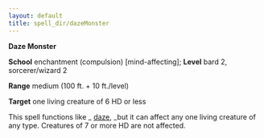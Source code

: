```yaml
---
layout: default
title: spell_dir/dazeMonster
---
```

 **Daze Monster**

**School** enchantment (compulsion) [mind-affecting]; **Level** bard 2, sorcerer/wizard 2

**Range** medium (100 ft. + 10 ft./level)

**Target** one living creature of 6 HD or less

This spell functions like _ [daze](daze#_daze), _but it can affect any one living creature of any type. Creatures of 7 or more HD are not affected.

